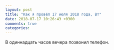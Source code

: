 ```yaml
---
layout: post
title: "Как я провёл 17 июля 2018 года, Вт"
date: 2018-07-17 10:26:43 +0300
comments: true
categories: 
---
```



В одиннадцать часов вечера позвонил телефон.